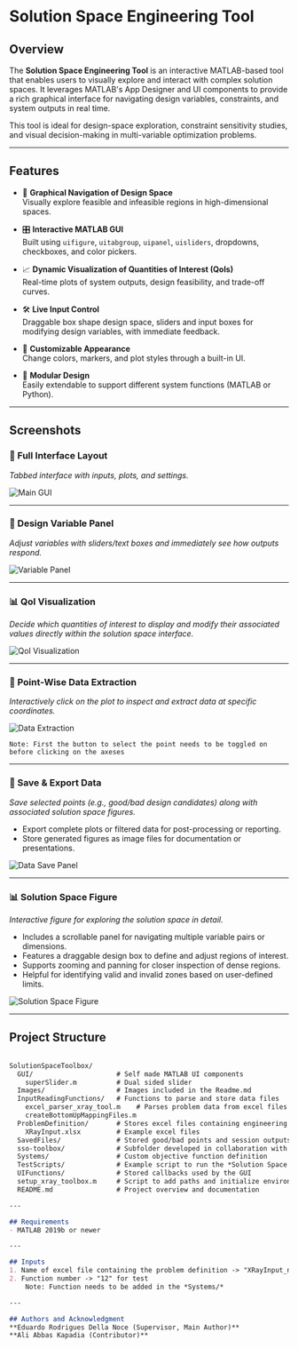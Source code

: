 # Solution Space Engineering Tool

## Overview
The **Solution Space Engineering Tool** is an interactive MATLAB-based tool that enables users to visually explore and interact with complex solution spaces. It leverages MATLAB's App Designer and UI components to provide a rich graphical interface for navigating design variables, constraints, and system outputs in real time.

This tool is ideal for design-space exploration, constraint sensitivity studies, and visual decision-making in multi-variable optimization problems.

---

## Features

- 🧭 **Graphical Navigation of Design Space**  
  Visually explore feasible and infeasible regions in high-dimensional spaces.

- 🎛️ **Interactive MATLAB GUI**  
  Built using `uifigure`, `uitabgroup`, `uipanel`, `uisliders`, dropdowns, checkboxes, and color pickers.

- 📈 **Dynamic Visualization of Quantities of Interest (QoIs)**  
  Real-time plots of system outputs, design feasibility, and trade-off curves.

- 🛠️ **Live Input Control**  
  Draggable box shape design space, sliders and input boxes for modifying design variables, with immediate feedback.

- 🌈 **Customizable Appearance**  
  Change colors, markers, and plot styles through a built-in UI.

- 🔄 **Modular Design**  
  Easily extendable to support different system functions (MATLAB or Python).

---

## Screenshots

### 🎯 Full Interface Layout  
*Tabbed interface with inputs, plots, and settings.*

![Main GUI](Images/MainFigure.JPG)

---

### 🔧 Design Variable Panel  
*Adjust variables with sliders/text boxes and immediately see how outputs respond.*

![Variable Panel](Images/DVPanel.JPG)

---

### 📊 QoI Visualization  
*Decide which quantities of interest to display and modify their associated values directly within the solution space interface.*

![QoI Visualization](Images/QOIPanel.JPG)

---

### 📍 Point-Wise Data Extraction
*Interactively click on the plot to inspect and extract data at specific coordinates.*

![Data Extraction](Images/SelectionPanel.JPG)

	Note: First the button to select the point needs to be toggled on before clicking on the axeses

---

### 💾 Save & Export Data
*Save selected points (e.g., good/bad design candidates) along with associated solution space figures.*
- Export complete plots or filtered data for post-processing or reporting.
- Store generated figures as image files for documentation or presentations.

![Data Save Panel](Images/PostPanel.JPG)

---

### 📊 Solution Space Figure
*Interactive figure for exploring the solution space in detail.*
- Includes a scrollable panel for navigating multiple variable pairs or dimensions.
- Features a draggable design box to define and adjust regions of interest.
- Supports zooming and panning for closer inspection of dense regions.
- Helpful for identifying valid and invalid zones based on user-defined limits.

![Solution Space Figure](Images/SolutionSpace.JPG)

---

## Project Structure
```markdown

SolutionSpaceToolbox/
  GUI/                     # Self made MATLAB UI components
    superSlider.m          # Dual sided slider
  Images/                  # Images included in the Readme.md
  InputReadingFunctions/   # Functions to parse and store data files
    excel_parser_xray_tool.m    # Parses problem data from excel files
    createBottomUpMappingFiles.m 
  ProblemDefinition/       # Stores excel files containing engineering problems
    XRayInput.xlsx         # Example excel files
  SavedFiles/              # Stored good/bad points and session outputs
  sso-toolbox/             # Subfolder developed in collaboration with Eduardo Rodrigues Della Noce
  Systems/                 # Custom objective function definition 
  TestScripts/             # Example script to run the *Solution Space Engineering Tool*
  UIFunctions/             # Stored callbacks used by the GUI
  setup_xray_toolbox.m     # Script to add paths and initialize environment
  README.md                # Project overview and documentation

---

## Requirements
- MATLAB 2019b or newer

---

## Inputs
1. Name of excel file containing the problem definition -> "XRayInput_new" for test
2. Function number -> "12" for test
	Note: Function needs to be added in the *Systems/*

---

## Authors and Acknowledgment
**Eduardo Rodrigues Della Noce (Supervisor, Main Author)**
**Ali Abbas Kapadia (Contributor)**
